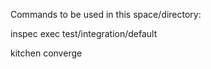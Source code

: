 
Commands to be used in this space/directory:

inspec exec test/integration/default



kitchen converge 